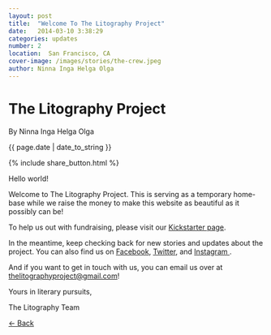 ```yaml
---
layout: post
title:  "Welcome To The Litography Project"
date:   2014-03-10 3:38:29
categories: updates
number: 2
location:  San Francisco, CA
cover-image: /images/stories/the-crew.jpeg
author: Ninna Inga Helga Olga
---
```

<div class="post-image" style="background-image:url('/images/stories/the-crew.jpeg');">
<h1 class="post-title">The Litography Project</h1>
</div>

<p class="author"> By Ninna Inga Helga Olga </p>
<p class="meta">{{ page.date | date_to_string }}</p>

{% include share_button.html %}

<div class="padding">
<p>Hello world!</p>

<p>Welcome to The Litography Project. This is serving as a temporary home-base while we raise the money to make this website as beautiful as it possibly can be!</p>

<p>To help us out with fundraising, please visit our <a href=" http://kck.st/OdtNmZ">  Kickstarter page</a>.</p>

<p>In the meantime, keep checking back for new stories and updates about the project. You can also find us on <a href="https://www.facebook.com/thelitographyproject">Facebook</a>, <a href="https://twitter.com/litographysf">Twitter</a>, and <a href="http://instagram.com/thelitographyproject"> Instagram </a>.</p>

<p>And if you want to get in touch with us, you can email us over at <a href="mailto:thelitographyproject@gmail.com">thelitographyproject@gmail.com</a>!</p>

<p>Yours in literary pursuits, </p>

<p>The Litography Team</p>
</div>

<p class="back-arrow"><a href="/">&larr; Back</a></p>

<input type="hidden" class="post_location" name="post_location" value="San Francisco, CA">
